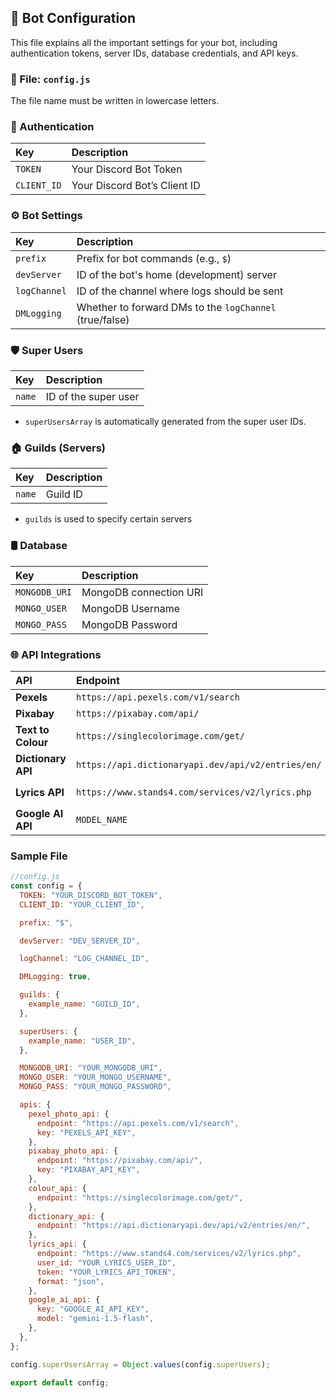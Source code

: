## 📄 Bot Configuration

This file explains all the important settings for your bot, including authentication tokens, server IDs, database credentials, and API keys.

### 📁 File: `config.js`

The file name must be written in lowercase letters.

### 🔑 Authentication

| Key         | Description                  |
| :---------- | :--------------------------- |
| `TOKEN`     | Your Discord Bot Token       |
| `CLIENT_ID` | Your Discord Bot’s Client ID |

### ⚙️ Bot Settings

| Key          | Description                                             |
| :----------- | :------------------------------------------------------ |
| `prefix`     | Prefix for bot commands (e.g., `$`)                     |
| `devServer`  | ID of the bot's home (development) server               |
| `logChannel` | ID of the channel where logs should be sent             |
| `DMLogging`  | Whether to forward DMs to the `logChannel` (true/false) |

### 🛡️ Super Users

| Key    | Description          |
| :----- | :------------------- |
| `name` | ID of the super user |

- `superUsersArray` is automatically generated from the super user IDs.

### 🏠 Guilds (Servers)

| Key    | Description |
| :----- | :---------- |
| `name` | Guild ID    |

- `guilds` is used to specify certain servers

### 🛢️ Database

| Key           | Description            |
| :------------ | :--------------------- |
| `MONGODB_URI` | MongoDB connection URI |
| `MONGO_USER`  | MongoDB Username       |
| `MONGO_PASS`  | MongoDB Password       |

### 🌐 API Integrations

| API                | Endpoint                                           | Key/Token                                       |
| :----------------- | :------------------------------------------------- | :---------------------------------------------- |
| **Pexels**         | `https://api.pexels.com/v1/search`                 | `PEXELS_API_KEY`                                |
| **Pixabay**        | `https://pixabay.com/api/`                         | `PIXABAY_API_KEY`                               |
| **Text to Colour** | `https://singlecolorimage.com/get/`                | (no key needed)                                 |
| **Dictionary API** | `https://api.dictionaryapi.dev/api/v2/entries/en/` | (no key needed)                                 |
| **Lyrics API**     | `https://www.stands4.com/services/v2/lyrics.php`   | `YOUR_LYRICS_USER_ID` + `YOUR_LYRICS_API_TOKEN` |
| **Google AI API**  | `MODEL_NAME`                                       | `GOOGLE_AI_API_KEY`                             |

### Sample File

```javascript
//config.js
const config = {
  TOKEN: "YOUR_DISCORD_BOT_TOKEN",
  CLIENT_ID: "YOUR_CLIENT_ID",

  prefix: "$",

  devServer: "DEV_SERVER_ID",

  logChannel: "LOG_CHANNEL_ID",

  DMLogging: true,

  guilds: {
    example_name: "GUILD_ID",
  },

  superUsers: {
    example_name: "USER_ID",
  },

  MONGODB_URI: "YOUR_MONGODB_URI",
  MONGO_USER: "YOUR_MONGO_USERNAME",
  MONGO_PASS: "YOUR_MONGO_PASSWORD",

  apis: {
    pexel_photo_api: {
      endpoint: "https://api.pexels.com/v1/search",
      key: "PEXELS_API_KEY",
    },
    pixabay_photo_api: {
      endpoint: "https://pixabay.com/api/",
      key: "PIXABAY_API_KEY",
    },
    colour_api: {
      endpoint: "https://singlecolorimage.com/get/",
    },
    dictionary_api: {
      endpoint: "https://api.dictionaryapi.dev/api/v2/entries/en/",
    },
    lyrics_api: {
      endpoint: "https://www.stands4.com/services/v2/lyrics.php",
      user_id: "YOUR_LYRICS_USER_ID",
      token: "YOUR_LYRICS_API_TOKEN",
      format: "json",
    },
    google_ai_api: {
      key: "GOOGLE_AI_API_KEY",
      model: "gemini-1.5-flash",
    },
  },
};

config.superUsersArray = Object.values(config.superUsers);

export default config;
```
